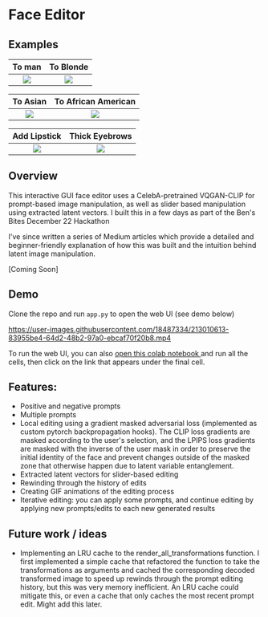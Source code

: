 # Face Editor

## Examples

To man                     |  To Blonde
:-------------------------:|:-------------------------:
![](https://github.com/ErwannMillon/face-editor/blob/main/animations/woman_to_man.gif)  |  ![](https://github.com/ErwannMillon/face-editor/blob/main/animations/blonde.gif)

To Asian                   |  To African American
:-------------------------:|:-------------------------:
![](https://github.com/ErwannMillon/face-editor/blob/main/animations/to_sian.gif)  |  ![](https://github.com/ErwannMillon/face-editor/blob/main/animations/to_black.gif)

Add Lipstick                   |  Thick Eyebrows
:-------------------------:|:-------------------------:
![](https://github.com/ErwannMillon/face-editor/blob/main/animations/add_lipstick.gif)  |  ![](https://github.com/ErwannMillon/face-editor/blob/main/animations/thick_eyebrows.gif)


## Overview
This interactive GUI face editor uses a CelebA-pretrained VQGAN-CLIP for prompt-based image manipulation, as well as slider based manipulation using extracted latent vectors. I built this in a few days as part of the Ben's Bites December 22 Hackathon

I've since written a series of Medium articles which provide a detailed and beginner-friendly explanation of how this was built and the intuition behind latent image manipulation. 

[Coming Soon]

## Demo
Clone the repo and run `app.py` to open the web UI (see demo below)

https://user-images.githubusercontent.com/18487334/213010613-83955be4-64d2-48b2-97a0-ebcaf70f20b8.mp4

To run the web UI, you can also <a href="https://colab.research.google.com/drive/110uAZIRQjQen0rKqcnX_bqUXIahvRsm9?usp=sharing"> open this colab notebook </a> and run all the cells, then click on the link that appears under the final cell. 

## Features:
- Positive and negative prompts
- Multiple prompts
- Local editing using a gradient masked adversarial loss (implemented as custom pytorch backpropagation hooks). The CLIP loss gradients are masked according to the user's selection, and the LPIPS loss gradients are masked with the inverse of the user mask in order to preserve the initial identity of the face and prevent changes outside of the masked zone that otherwise happen due to latent variable entanglement. 
- Extracted latent vectors for slider-based editing
- Rewinding through the history of edits
- Creating GIF animations of the editing process 
- Iterative editing: you can apply some prompts, and continue editing by applying new prompts/edits to each new generated results

## Future work / ideas
- Implementing an LRU cache to the render_all_transformations function. I first implemented a simple cache that refactored the function to take the transformations as arguments and cached the corresponding decoded transformed image to speed up rewinds through the prompt editing history, but this was very memory inefficient. An LRU cache could mitigate this, or even a cache that only caches the most recent prompt edit. Might add this later. 

